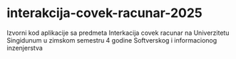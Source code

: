 # interakcija-covek-racunar-2025
Izvorni kod aplikacije sa predmeta Interkacija covek racunar na Univerzitetu Singidunum u zimskom semestru 4 godine Softverskog i informacionog inzenjerstva
